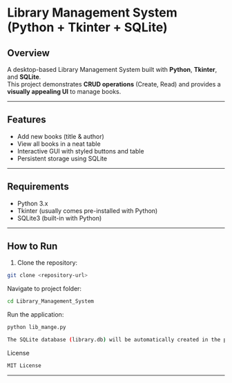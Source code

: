 # Library Management System (Python + Tkinter + SQLite)

## Overview
A desktop-based Library Management System built with **Python**, **Tkinter**, and **SQLite**.  
This project demonstrates **CRUD operations** (Create, Read) and provides a **visually appealing UI** to manage books.

---

## Features
- Add new books (title & author)
- View all books in a neat table
- Interactive GUI with styled buttons and table
- Persistent storage using SQLite

---

## Requirements
- Python 3.x
- Tkinter (usually comes pre-installed with Python)
- SQLite3 (built-in with Python)

---

## How to Run
1. Clone the repository:
```bash
git clone <repository-url>
```
Navigate to project folder:
```bash
cd Library_Management_System
```
Run the application:
```bash
python lib_mange.py

The SQLite database (library.db) will be automatically created in the project folder.
```

License
```bash
MIT License 
```
---